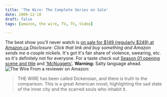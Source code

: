 ```yaml
---
title: 'The Wire: The Complete Series on Sale'
date: 2009-12-10
draft: false
tags: [amazon, the wire, TV, TV, Video]

---
```


The best show you'll never watch is [on sale for $149 (regularly $249) at Amazon.ca](http://www.amazon.ca/gp/product/B001FA1P1W?ie=UTF8&tag=farawsoclos0a-20&linkCode=as2&camp=15121&creative=390961&creativeASIN=B001FA1P1W) _Disclosure: Click that link and buy something and Amazon sends me a couple nickels._ It's got it's fair share of violence, swearing, etc. so it's definitely not for everyone. For a taste check out [Season 01 opening scene and title](http://www.youtube.com/watch?v=zmIvu1yg3bU) and ['McNuggets'](http://www.youtube.com/watch?v=Cvq3Pf3j61c). **Warning:** Salty language ahead. ![The Wire](https://chrisenns.com/wp-content/uploads/2009/12/thewire1.jpg "The Wire") From a reviewer on Amazon:

> THE WIRE has been called Dickensian, and there is truth to the comparison. This is a great American novel, highlighting the sad state of the inner city and the scarred souls who inhabit it.